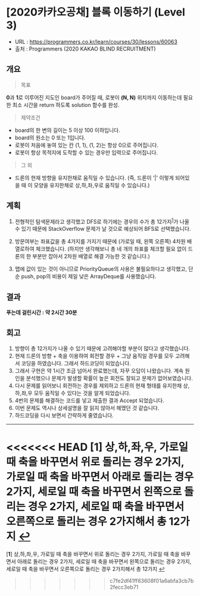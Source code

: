 # [2020카카오공채] 블록 이동하기 (Level 3)

- URL :  https://programmers.co.kr/learn/courses/30/lessons/60063 
- 출처 :  Programmers (2020 KAKAO BLIND RECRUITMENT) 



## 개요

> 목표

**0**과 **1**로 이루어진 지도인 board가 주어질 때, 로봇이 **(N, N)** 위치까지 이동하는데 필요한 최소 시간을 return 하도록 solution 함수를 완성.



> 제약조건

- board의 한 변의 길이는 5 이상 100 이하입니다.
- board의 원소는 0 또는 1입니다.
- 로봇이 처음에 놓여 있는 칸 (1, 1), (1, 2)는 항상 0으로 주어집니다.
- 로봇이 항상 목적지에 도착할 수 있는 경우만 입력으로 주어집니다.



> 그 외

- 드론의 현재 방향을 유지한채로 움직일 수 있습니다. (즉, 드론이 '|' 이렇게 되어있을 때 이 모양을 유지한채로 상,하,좌,우로 움직일 수 있습니다.)



## 계획

1. 전형적인 탐색문제라고 생각했고 DFS로 하기에는 경우의 수가 총 12가지<sup id="a1">[1](#footnotes)</sup>가 나올 수 있기 때문에 StackOverflow 문제가 날 것으로 예상되어 BFS로 선택했습니다.

2. 방문여부는 좌표값을 총 4가지를 가지기 때문에 (가로일 때, 왼쪽 오른쪽) 4차원 배열로하여 체크했습니다. (하지만 생각해보니 총 네 개의 좌표를 체크할 필요 없이 드론의 한 부분만 잡아서 2차원 배열로 해결 가능한 것 같습니다.)

3. 맵에 값이 있는 것이 아니므로 PriorityQueue의 사용은 불필요하다고 생각했고, 단순 push, pop의 비용이 제일 낮은 ArrayDeque를 사용했습니다.



## 결과

**푸는데 걸린시간 : 약 2시간 30분**



## 회고

1. 방향이 총 12가지가 나올 수 있기 때문에 고려해야할 부분이 많다고 생각했습니다.
2. 현재 드론의 방향 + 축을 이용하여 회전할 경우 + 그냥 움직일 경우를 모두 고려해서 코딩을 하였습니다. 그래서 하드코딩이 되었습니다.
3. 그래서 구현은 약 1시간 조금 넘어서 완료했는데, 자꾸 오답이 나왔습니다. 계속 원인을 분석했으나 문제가 발생할 확률이 높은 회전도 잘되고 문제가 없어보였습니다.
4. 다시 문제를 읽어보니 회전하는 경우를 제외하고 드론의 현재 형태를 유지한채 상,하,좌,우 모두 움직일 수 있다는 것을 알게 되었습니다.
5. 4번의 문제를 해결하는 코드를 넣고 제출한 결과 Accept 되었습니다.
6. 이번 문제도 역시나 상세설명을 잘 읽지 않아서 헤맸던 것 같습니다.
7. 하드코딩을 다시 보면서 간략하게 줄였습니다.

___

<<<<<<< HEAD
[<b id ="footnotes">1</b>] 상,하,좌,우, 가로일 때 축을 바꾸면서 위로 돌리는 경우 2가지, 가로일 때 축을 바꾸면서 아래로 돌리는 경우 2가지, 세로일 때 축을 바꾸면서 왼쪽으로 돌리는 경우 2가지, 세로일 때 축을 바꾸면서 오른쪽으로 돌리는 경우 2가지해서 총 12가지 [↩](#a1)
=======
[<b id ="footnotes">1</b>] 상,하,좌,우, 가로일 때 축을 바꾸면서 위로 돌리는 경우 2가지, 가로일 때 축을 바꾸면서 아래로 돌리는 경우 2가지, 세로일 때 축을 바꾸면서 왼쪽으로 돌리는 경우 2가지, 세로일 때 축을 바꾸면서 오른쪽으로 돌리는 경우 2가지해서 총 12가지 [↩](#a1)
>>>>>>> c7fe2df41ff83608f01a6abfa3cb7b2fecc3eb71
